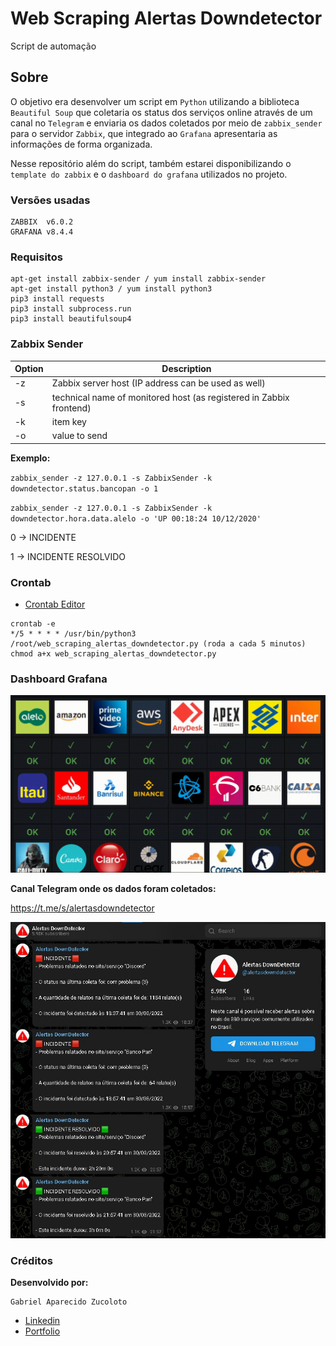 # Web Scraping Alertas Downdetector
Script de automação

## Sobre
O objetivo era desenvolver um script em `Python` utilizando a biblioteca `Beautiful Soup` que coletaria os status dos serviços online através de um canal no `Telegram` e enviaria os dados coletados por meio de `zabbix_sender` para o servidor `Zabbix`, que integrado ao `Grafana` apresentaria as informações de forma organizada.

Nesse repositório além do script, também estarei disponibilizando o `template do zabbix` e o `dashboard do grafana` utilizados no projeto.

### Versões usadas
```
ZABBIX  v6.0.2
GRAFANA v8.4.4
```

### Requisitos
```
apt-get install zabbix-sender / yum install zabbix-sender
apt-get install python3 / yum install python3
pip3 install requests
pip3 install subprocess.run
pip3 install beautifulsoup4
```

### Zabbix Sender

| Option | Description |
|-----------------|------------------------------------------------------------|
| -z | Zabbix server host (IP address can be used as well) |
| -s | technical name of monitored host (as registered in Zabbix frontend) |
| -k | item key |
| -o | value to send |

__Exemplo:__

`zabbix_sender -z 127.0.0.1 -s ZabbixSender -k downdetector.status.bancopan -o 1`

`zabbix_sender -z 127.0.0.1 -s ZabbixSender -k downdetector.hora.data.alelo -o 'UP 00:18:24 10/12/2020'`

0 -> INCIDENTE

1 -> INCIDENTE RESOLVIDO

### Crontab
- [Crontab Editor](https://crontab.guru/)
```
crontab -e
*/5 * * * * /usr/bin/python3 /root/web_scraping_alertas_downdetector.py (roda a cada 5 minutos)
chmod a+x web_scraping_alertas_downdetector.py
```

### Dashboard Grafana
![](2022-03-31-19-37-42.gif)

__Canal Telegram onde os dados foram coletados:__

https://t.me/s/alertasdowndetector

![](Canal_Telegram.jpg)

### Créditos
__Desenvolvido por:__
```
Gabriel Aparecido Zucoloto
```
- [Linkedin](https://www.linkedin.com/in/gabriel-zucoloto-51a51b231)
- [Portfolio](https://bielzucoloto.github.io/)




